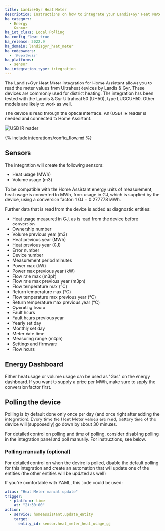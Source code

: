 ```yaml
---
title: Landis+Gyr Heat Meter
description: Instructions on how to integrate your Landis+Gyr Heat Meter device into Home Assistant.
ha_category:
  - Energy
  - Sensor
ha_iot_class: Local Polling
ha_config_flow: true
ha_release: 2022.9
ha_domain: landisgyr_heat_meter
ha_codeowners:
  - '@vpathuis'
ha_platforms:
  - sensor
ha_integration_type: integration
---
```


The Landis+Gyr Heat Meter integration for Home Assistant allows you to read the meter values from Ultraheat devices by Landis & Gyr. These devices are commonly used for district heating. The integration has been tested with the Landis & Gyr Ultraheat 50 (UH50), type LUGCUH50. Other models are likely to work as well.

The device is read through the optical interface. An (USB) IR reader is needed and connected to Home Assistant.

![USB IR reader](/images/integrations/landisgyr_heat_meter/usb_ir_reader.png)

{% include integrations/config_flow.md %}

## Sensors

The integration will create the following sensors:

- Heat usage (MWh)
- Volume usage (m3)

To be compatible with the Home Assistant energy units of measurement, heat usage is converted to MWh, from usage in GJ, which is supplied by the device, using a conversion factor: 1 GJ = 0.277778 MWh.

Further data that is read from the device is added as diagnostic entities:

- Heat usage measured in GJ, as is read from the device before conversion
- Ownership number
- Volume previous year (m3)
- Heat previous year (MWh)
- Heat previous year (GJ)
- Error number
- Device number
- Measurement period minutes
- Power max (kW)
- Power max previous year (kW)
- Flow rate max (m3ph)
- Flow rate max previous year (m3ph)
- Flow temperature max (°C)
- Return temperature max (°C)
- Flow temperature max previous year (°C)
- Return temperature max previous year (°C)
- Operating hours
- Fault hours
- Fault hours previous year
- Yearly set day
- Monthly set day
- Meter date time
- Measuring range (m3ph)
- Settings and firmware
- Flow hours

## Energy Dashboard

Either heat usage or volume usage can be used as "Gas" on the energy dashboard. If you want to supply a price per MWh, make sure to apply the conversion factor first.

## Polling the device

Polling is by default done only once per day (and once right after adding the integration). Every time the Heat Meter values are read, battery time of the device will (supposedly) go down by about 30 minutes.

For detailed control on polling and time of polling, consider disabling polling in the integration panel and poll manually. For instructions, see below.

### Polling manually (optional)

For detailed control on when the device is polled, disable the default polling for this integration and create an automation that will update one of the entities (the other entities will be updated as well)

If you're comfortable with YAML, this code could be used:

```yaml
alias: "Heat Meter manual update"
trigger:
  - platform: time
    at: "23:30:00"
action:
  - service: homeassistant.update_entity
    target:
      entity_id: sensor.heat_meter_heat_usage_gj
```
